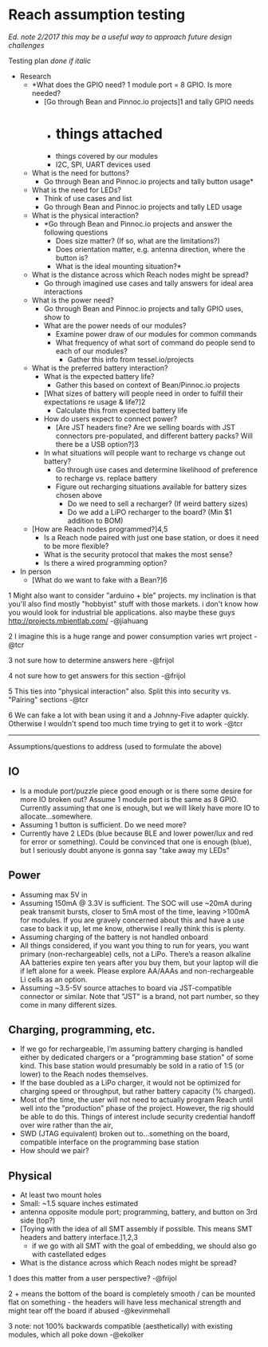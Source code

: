 # Reach assumption testing

*Ed. note 2/2017 this may be a useful way to approach future design challenges*

Testing plan
*done if italic*

* Research
  * *What does the GPIO need? 1 module port = 8 GPIO. Is more needed?
    * [Go through Bean and Pinnoc.io projects]1 and tally GPIO needs
      * # things attached
      * things covered by our modules
      * I2C, SPI, UART devices used
  * What is the need for buttons?
    * Go through Bean and Pinnoc.io projects and tally button usage*
  * What is the need for LEDs?
    * Think of use cases and list
    * Go through Bean and Pinnoc.io projects and tally LED usage
  * What is the physical interaction?
    * *Go through Bean and Pinnoc.io projects and answer the following questions
      * Does size matter? (If so, what are the limitations?)
      * Does orientation matter, e.g. antenna direction, where the button is?
      * What is the ideal mounting situation?*
  * What is the distance across which Reach nodes might be spread?
    * Go through imagined use cases and tally answers for ideal area interactions
  * What is the power need?
    * Go through Bean and Pinnoc.io projects and tally GPIO uses, show to
    * What are the power needs of our modules?
      * Examine power draw of our modules for common commands
      * What frequency of what sort of command do people send to each of our modules?
        * Gather this info from tessel.io/projects
  * What is the preferred battery interaction?
    * What is the expected battery life?
      * Gather this based on context of Bean/Pinnoc.io projects
    * [What sizes of battery will people need in order to fulfill their expectations re usage & life?]2
      * Calculate this from expected battery life
    * How do users expect to connect power?
      * [Are JST headers fine? Are we selling boards with JST connectors pre-populated, and different battery packs? Will there be a USB option?]3
    * In what situations will people want to recharge vs change out battery?
      * Go through use cases and determine likelihood of preference to recharge vs. replace battery
      * Figure out recharging situations available for battery sizes chosen above
        * Do we need to sell a recharger? (If weird battery sizes)
        * Do we add a LiPO recharger to the board? (Min $1 addition to BOM)
  * [How are Reach nodes programmed?]4,5
    * Is a Reach node paired with just one base station, or does it need to be more flexible?
    * What is the security protocol that makes the most sense?
    * Is there a wired programming option?
* In person
  * [What do we want to fake with a Bean?]6

1 Might also want to consider "arduino + ble" projects. my inclination is that you'll also find mostly "hobbyist" stuff with those markets. i don't know how you would look for industrial ble applications. also maybe these guys http://projects.mbientlab.com/ -@jiahuang

2 I imagine this is a huge range and power consumption varies wrt project -@tcr

3 not sure how to determine answers here -@frijol

4 not sure how to get answers for this section -@frijol

5 This ties into "physical interaction" also. Split this into security vs. "Pairing" sections -@tcr

6 We can fake a lot with bean using it and a Johnny-Five adapter quickly. Otherwise I wouldn't spend too much time trying to get it to work -@tcr

---


Assumptions/questions to address (used to formulate the above)

## IO

* Is a module port/puzzle piece good enough or is there some desire for more IO broken out? Assume 1 module port is the same as 8 GPIO. Currently assuming that one is enough, but we will likely have more IO to allocate...somewhere.
* Assuming 1 button is sufficient. Do we need more?
* Currently have 2 LEDs (blue because BLE and lower power/lux and red for error or something). Could be convinced that one is enough (blue), but I seriously doubt anyone is gonna say "take away my LEDs"

## Power

* Assuming max 5V in
* Assuming 150mA @ 3.3V is sufficient. The SOC will use ~20mA during peak transmit bursts, closer to 5mA most of the time, leaving >100mA for modules. If you are gravely concerned about this and have a use case to back it up, let me know, otherwise I really think this is plenty.
* Assuming charging of the battery is not handled onboard
* All things considered, if you want you thing to run for years, you want primary (non-rechargeable) cells, not a LiPo. There’s a reason alkaline AA batteries expire ten years after you buy them, but your laptop will die if left alone for a week. Please explore AA/AAAs and non-rechargeable Li cells as an option.
* Assuming ~3.5-5V source attaches to board via JST-compatible connector or similar. Note that "JST" is a brand, not part number, so they come in many different sizes.

## Charging, programming, etc.

* If we go for rechargeable, I’m assuming battery charging is handled either by dedicated chargers or a "programming base station" of some kind. This base station would presumably be sold in a ratio of 1:5 (or lower) to the Reach nodes themselves.
* If the base doubled as a LiPo charger, it would not be optimized for charging speed or throughput, but rather battery capacity (% charged).
* Most of the time, the user will not need to actually program Reach until well into the "production" phase of the project. However, the rig should be able to do this. Things of interest include security credential handoff over wire rather than the air,
* SWD (JTAG equivalent) broken out to...something on the board, compatible interface on the programming base station
* How should we pair?

## Physical

* At least two mount holes
* Small: ~1.5 square inches estimated
* antenna opposite module port; programming, battery, and button on 3rd side (top?)
* [Toying with the idea of all SMT assembly if possible. This means SMT headers and battery interface.]1,2,3
  * if we go with all SMT with the goal of embedding, we should also go with castellated edges
* What is the distance across which Reach nodes might be spread?

1 does this matter from a user perspective? -@frijol

2 + means the bottom of the board is completely smooth / can be mounted flat on something - the headers will have less mechanical strength and might tear off the board if abused -@kevinmehall

3 note: not 100% backwards compatible (aesthetically) with existing modules, which all poke down -@ekolker
